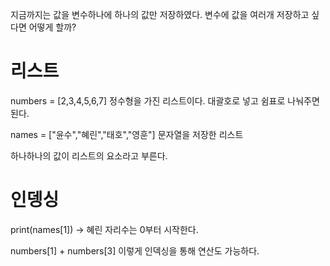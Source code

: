 지금까지는 값을 변수하나에 하나의 값만 저장하였다.
변수에 값을 여러개 저장하고 싶다면 어떻게 할까?

# 리스트

numbers = [2,3,4,5,6,7]
정수형을 가진 리스트이다. 대괄호로 넣고 쉼표로 나눠주면 된다.

names = ["윤수","혜린","태호","영훈"]
문자열을 저장한 리스트


하나하나의 값이 리스트의 요소라고 부른다.
# 인뎅싱
print(names[1]) -> 혜린 
자리수는 0부터 시작한다.

numbers[1] + numbers[3] 
이렇게 인덱싱을 통해 연산도 가능하다.
